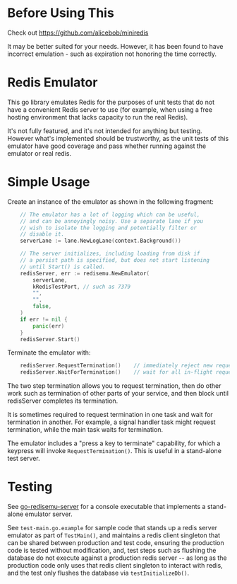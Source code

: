 # Before Using This

Check out https://github.com/alicebob/miniredis

It may be better suited for your needs. However, it has been found to have
incorrect emulation - such as expiration not honoring the time correctly.

# Redis Emulator
This go library emulates Redis for the purposes of unit tests that do not have
a convenient Redis server to use (for example, when using a free hosting
environment that lacks capacity to run the real Redis).

It's not fully featured, and it's not intended for anything but testing.
However what's implemented should be trustworthy, as the unit tests of this
emulator have good coverage and pass whether running against the emulator
or real redis.

# Simple Usage

Create an instance of the emulator as shown in the following fragment:

```go
	// The emulator has a lot of logging which can be useful,
	// and can be annoyingly noisy. Use a separate lane if you
	// wish to isolate the logging and potentially filter or
	// disable it.
	serverLane := lane.NewLogLane(context.Background())

	// The server initializes, including loading from disk if
	// a persist path is specified, but does not start listening
	// until Start() is called.
	redisServer, err := redisemu.NewEmulator(
		serverLane,     
		kRedisTestPort, // such as 7379
		"",
		"",
		false,
	)
	if err != nil {
		panic(err)
	}
	redisServer.Start()
```

Terminate the emulator with:

```go
    redisServer.RequestTermination()    // immediately reject new requests
	redisServer.WaitForTermination()    // wait for all in-flight requests to complete
```

The two step termination allows you to request termination, then do other
work such as termination of other parts of your service, and then block
until redisServer completes its termination.

It is sometimes required to request termination in one task and wait for
termination in another. For example, a signal handler task might request
termination, while the main task waits for termination.

The emulator includes a "press a key to terminate" capability, for which
a keypress will invoke `RequestTermination()`. This is useful in a stand-alone
test server.

# Testing

See [go-redisemu-server](https://github.com/jimsnab/go-redisemu-server) for
a console executable that implements a stand-alone emulator server.

See `test-main.go.example` for sample code that stands up a redis server emulator
as part of `TestMain()`, and maintains a redis client singleton that can
be shared between production and test code, ensuring the production code is
tested without modification, and, test steps such as flushing the database
do not execute against a production redis server -- as long as the production
code only uses that redis client singleton to interact with redis, and
the test only flushes the database via `testInitializeDb()`.



